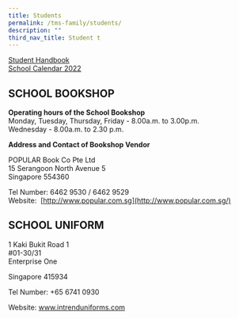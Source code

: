 ```yaml
---
title: Students
permalink: /tms-family/students/
description: ""
third_nav_title: Student t
---
```


[Student Handbook](http://temaseksec.moe.edu.sg//tms-family/students/student-handbook)  
[School Calendar 2022](/events/school-calendar-2022)  

## SCHOOL BOOKSHOP


**Operating hours of the School Bookshop**  
Monday, Tuesday, Thursday, Friday - 8.00a.m. to 3.00p.m.  
Wednesday - 8.00a.m. to 2.30 p.m.  
  
**Address and Contact of Bookshop Vendor**  

POPULAR Book Co Pte Ltd  
15 Serangoon North Avenue 5  
Singapore 554360

[](https://pacificbookstores.com/)

Tel Number: 6462 9530 / 6462 9529  
Website: [](http://www.intrenduniforms.com.sg/) [http://www.popular.com.sg](http://www.popular.com.sg/)  
  

## SCHOOL UNIFORM


1 Kaki Bukit Road 1  
#01-30/31  
Enterprise One   

Singapore 415934

[](http://www.intrenduniforms.com.sg/)

Tel Number: +65 6741 0930

Website: www.intrenduniforms.com